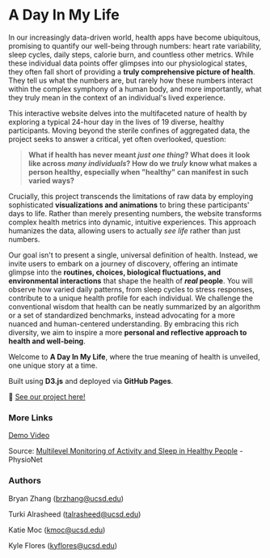 # A Day In My Life

In our increasingly data-driven world, health apps have become ubiquitous, promising to quantify our well-being through numbers: heart rate variability, sleep cycles, daily steps, calorie burn, and countless other metrics. While these individual data points offer glimpses into our physiological states, they often fall short of providing a **truly comprehensive picture of health**. They tell us what the numbers are, but rarely how these numbers interact within the complex symphony of a human body, and more importantly, what they truly mean in the context of an individual's lived experience. 

This interactive website delves into the multifaceted nature of health by exploring a typical 24-hour day in the lives of 19 diverse, healthy participants. Moving beyond the sterile confines of aggregated data, the project seeks to answer a critical, yet often overlooked, question: 
> **What if health has never meant *just one thing*? What does it look like across *many individuals*? How do we *truly* know what makes a person healthy, especially when "healthy" can manifest in such varied ways?**

Crucially, this project transcends the limitations of raw data by employing sophisticated **visualizations and animations** to bring these participants' days to life. Rather than merely presenting numbers, the website transforms complex health metrics into dynamic, intuitive experiences. This approach humanizes the data, allowing users to actually *see life* rather than just numbers.

Our goal isn't to present a single, universal definition of health. Instead, we invite users to embark on a journey of discovery, offering an intimate glimpse into the **routines, choices, biological fluctuations, and environmental interactions** that shape the health of ***real* people**. You will observe how varied daily patterns, from sleep cycles to stress responses, contribute to a unique health profile for each individual. We challenge the conventional wisdom that health can be neatly summarized by an algorithm or a set of standardized benchmarks, instead advocating for a more nuanced and human-centered understanding. By embracing this rich diversity, we aim to inspire a more **personal and reflective approach to health and well-being**.

Welcome to **A Day In My Life**, where the true meaning of health is unveiled, one unique story at a time.

Built using **D3.js** and deployed via **GitHub Pages**.

🔗 <a href="https://bryanzhang938.github.io/DayInMyLife/" target="_blank" rel="noopener noreferrer">See our project here!</a>

### More Links

<a href="https://www.youtube.com/watch?v=_uCEEygzLm0&ab_channel=ADayInMyLife" target="_blank" rel="noopener noreferrer">Demo Video</a>

Source: <a href="https://physionet.org/content/mmash/1.0.0/" target="_blank" rel="noopener noreferrer">Multilevel Monitoring of Activity and Sleep in Healthy People</a> - PhysioNet

### Authors

Bryan Zhang (brzhang@ucsd.edu) 

Turki Alrasheed (talrasheed@ucsd.edu) 

Katie Moc (kmoc@ucsd.edu) 

Kyle Flores (kyflores@ucsd.edu) 


